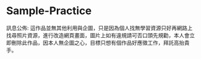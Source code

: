 # Sample-Practice
訊息公佈: 這作品並無其他利用與企圖，只是因為個人找無學習資源只好再網路上找尋照片資源，進行改造網頁畫面，圖片上如有違規請可否口頭先規勸，本人會立即刪除此作品，因本人無企圖之心，目標只想有個作品好應徵工作，拜託高抬貴手。
